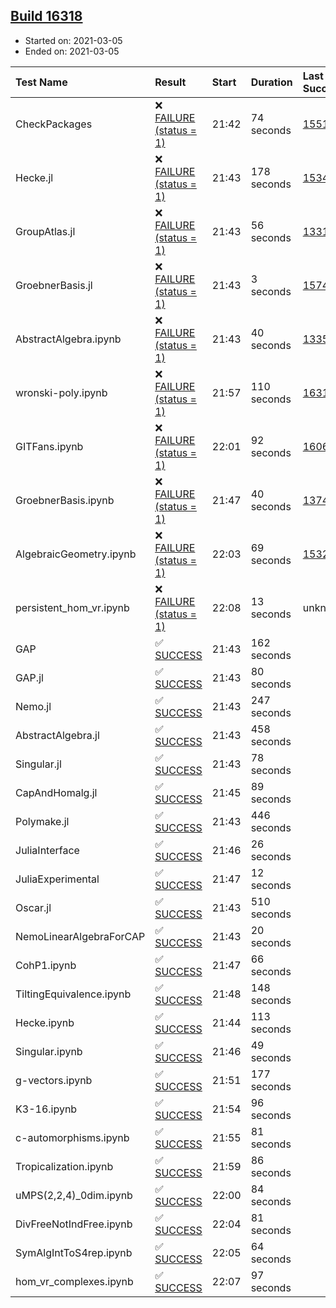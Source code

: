 ## [Build 16318](https://oscarci.mathematik.uni-kl.de/job/oscar/16318/)

* Started on: 2021-03-05
* Ended on: 2021-03-05

| Test Name    | Result | Start | Duration | Last Success | First Failure |
|:-------------|:-------|:------|:---------|:-------------|:--------------|
| CheckPackages | ❌ [FAILURE (status = 1)](https://oscarci.mathematik.uni-kl.de/job/oscar/16318/artifact/logs/build-16318/CheckPackages.log) | 21:42 | 74 seconds | [15514](https://oscarci.mathematik.uni-kl.de/job/oscar/15514/) | [15515](https://oscarci.mathematik.uni-kl.de/job/oscar/15515/) |
| Hecke.jl | ❌ [FAILURE (status = 1)](https://oscarci.mathematik.uni-kl.de/job/oscar/16318/artifact/logs/build-16318/Hecke.jl.log) | 21:43 | 178 seconds | [15344](https://oscarci.mathematik.uni-kl.de/job/oscar/15344/) | [15348](https://oscarci.mathematik.uni-kl.de/job/oscar/15348/) |
| GroupAtlas.jl | ❌ [FAILURE (status = 1)](https://oscarci.mathematik.uni-kl.de/job/oscar/16318/artifact/logs/build-16318/GroupAtlas.jl.log) | 21:43 | 56 seconds | [13311](https://oscarci.mathematik.uni-kl.de/job/oscar/13311/) | [13312](https://oscarci.mathematik.uni-kl.de/job/oscar/13312/) |
| GroebnerBasis.jl | ❌ [FAILURE (status = 1)](https://oscarci.mathematik.uni-kl.de/job/oscar/16318/artifact/logs/build-16318/GroebnerBasis.jl.log) | 21:43 | 3 seconds | [15745](https://oscarci.mathematik.uni-kl.de/job/oscar/15745/) | [15746](https://oscarci.mathematik.uni-kl.de/job/oscar/15746/) |
| AbstractAlgebra.ipynb | ❌ [FAILURE (status = 1)](https://oscarci.mathematik.uni-kl.de/job/oscar/16318/artifact/logs/build-16318/AbstractAlgebra.ipynb.log) | 21:43 | 40 seconds | [13355](https://oscarci.mathematik.uni-kl.de/job/oscar/13355/) | [13356](https://oscarci.mathematik.uni-kl.de/job/oscar/13356/) |
| wronski-poly.ipynb | ❌ [FAILURE (status = 1)](https://oscarci.mathematik.uni-kl.de/job/oscar/16318/artifact/logs/build-16318/wronski-poly.ipynb.log) | 21:57 | 110 seconds | [16315](https://oscarci.mathematik.uni-kl.de/job/oscar/16315/) | [16316](https://oscarci.mathematik.uni-kl.de/job/oscar/16316/) |
| GITFans.ipynb | ❌ [FAILURE (status = 1)](https://oscarci.mathematik.uni-kl.de/job/oscar/16318/artifact/logs/build-16318/GITFans.ipynb.log) | 22:01 | 92 seconds | [16068](https://oscarci.mathematik.uni-kl.de/job/oscar/16068/) | [16069](https://oscarci.mathematik.uni-kl.de/job/oscar/16069/) |
| GroebnerBasis.ipynb | ❌ [FAILURE (status = 1)](https://oscarci.mathematik.uni-kl.de/job/oscar/16318/artifact/logs/build-16318/GroebnerBasis.ipynb.log) | 21:47 | 40 seconds | [13748](https://oscarci.mathematik.uni-kl.de/job/oscar/13748/) | [13749](https://oscarci.mathematik.uni-kl.de/job/oscar/13749/) |
| AlgebraicGeometry.ipynb | ❌ [FAILURE (status = 1)](https://oscarci.mathematik.uni-kl.de/job/oscar/16318/artifact/logs/build-16318/AlgebraicGeometry.ipynb.log) | 22:03 | 69 seconds | [15322](https://oscarci.mathematik.uni-kl.de/job/oscar/15322/) | [15323](https://oscarci.mathematik.uni-kl.de/job/oscar/15323/) |
| persistent_hom_vr.ipynb | ❌ [FAILURE (status = 1)](https://oscarci.mathematik.uni-kl.de/job/oscar/16318/artifact/logs/build-16318/persistent_hom_vr.ipynb.log) | 22:08 | 13 seconds | unknown | unknown |
| GAP | ✅ [SUCCESS](https://oscarci.mathematik.uni-kl.de/job/oscar/16318/artifact/logs/build-16318/GAP.log) | 21:43 | 162 seconds |  |  |
| GAP.jl | ✅ [SUCCESS](https://oscarci.mathematik.uni-kl.de/job/oscar/16318/artifact/logs/build-16318/GAP.jl.log) | 21:43 | 80 seconds |  |  |
| Nemo.jl | ✅ [SUCCESS](https://oscarci.mathematik.uni-kl.de/job/oscar/16318/artifact/logs/build-16318/Nemo.jl.log) | 21:43 | 247 seconds |  |  |
| AbstractAlgebra.jl | ✅ [SUCCESS](https://oscarci.mathematik.uni-kl.de/job/oscar/16318/artifact/logs/build-16318/AbstractAlgebra.jl.log) | 21:43 | 458 seconds |  |  |
| Singular.jl | ✅ [SUCCESS](https://oscarci.mathematik.uni-kl.de/job/oscar/16318/artifact/logs/build-16318/Singular.jl.log) | 21:43 | 78 seconds |  |  |
| CapAndHomalg.jl | ✅ [SUCCESS](https://oscarci.mathematik.uni-kl.de/job/oscar/16318/artifact/logs/build-16318/CapAndHomalg.jl.log) | 21:45 | 89 seconds |  |  |
| Polymake.jl | ✅ [SUCCESS](https://oscarci.mathematik.uni-kl.de/job/oscar/16318/artifact/logs/build-16318/Polymake.jl.log) | 21:43 | 446 seconds |  |  |
| JuliaInterface | ✅ [SUCCESS](https://oscarci.mathematik.uni-kl.de/job/oscar/16318/artifact/logs/build-16318/JuliaInterface.log) | 21:46 | 26 seconds |  |  |
| JuliaExperimental | ✅ [SUCCESS](https://oscarci.mathematik.uni-kl.de/job/oscar/16318/artifact/logs/build-16318/JuliaExperimental.log) | 21:47 | 12 seconds |  |  |
| Oscar.jl | ✅ [SUCCESS](https://oscarci.mathematik.uni-kl.de/job/oscar/16318/artifact/logs/build-16318/Oscar.jl.log) | 21:43 | 510 seconds |  |  |
| NemoLinearAlgebraForCAP | ✅ [SUCCESS](https://oscarci.mathematik.uni-kl.de/job/oscar/16318/artifact/logs/build-16318/NemoLinearAlgebraForCAP.log) | 21:43 | 20 seconds |  |  |
| CohP1.ipynb | ✅ [SUCCESS](https://oscarci.mathematik.uni-kl.de/job/oscar/16318/artifact/logs/build-16318/CohP1.ipynb.log) | 21:47 | 66 seconds |  |  |
| TiltingEquivalence.ipynb | ✅ [SUCCESS](https://oscarci.mathematik.uni-kl.de/job/oscar/16318/artifact/logs/build-16318/TiltingEquivalence.ipynb.log) | 21:48 | 148 seconds |  |  |
| Hecke.ipynb | ✅ [SUCCESS](https://oscarci.mathematik.uni-kl.de/job/oscar/16318/artifact/logs/build-16318/Hecke.ipynb.log) | 21:44 | 113 seconds |  |  |
| Singular.ipynb | ✅ [SUCCESS](https://oscarci.mathematik.uni-kl.de/job/oscar/16318/artifact/logs/build-16318/Singular.ipynb.log) | 21:46 | 49 seconds |  |  |
| g-vectors.ipynb | ✅ [SUCCESS](https://oscarci.mathematik.uni-kl.de/job/oscar/16318/artifact/logs/build-16318/g-vectors.ipynb.log) | 21:51 | 177 seconds |  |  |
| K3-16.ipynb | ✅ [SUCCESS](https://oscarci.mathematik.uni-kl.de/job/oscar/16318/artifact/logs/build-16318/K3-16.ipynb.log) | 21:54 | 96 seconds |  |  |
| c-automorphisms.ipynb | ✅ [SUCCESS](https://oscarci.mathematik.uni-kl.de/job/oscar/16318/artifact/logs/build-16318/c-automorphisms.ipynb.log) | 21:55 | 81 seconds |  |  |
| Tropicalization.ipynb | ✅ [SUCCESS](https://oscarci.mathematik.uni-kl.de/job/oscar/16318/artifact/logs/build-16318/Tropicalization.ipynb.log) | 21:59 | 86 seconds |  |  |
| uMPS(2,2,4)_0dim.ipynb | ✅ [SUCCESS](https://oscarci.mathematik.uni-kl.de/job/oscar/16318/artifact/logs/build-16318/uMPS-2-2-4-_0dim.ipynb.log) | 22:00 | 84 seconds |  |  |
| DivFreeNotIndFree.ipynb | ✅ [SUCCESS](https://oscarci.mathematik.uni-kl.de/job/oscar/16318/artifact/logs/build-16318/DivFreeNotIndFree.ipynb.log) | 22:04 | 81 seconds |  |  |
| SymAlgIntToS4rep.ipynb | ✅ [SUCCESS](https://oscarci.mathematik.uni-kl.de/job/oscar/16318/artifact/logs/build-16318/SymAlgIntToS4rep.ipynb.log) | 22:05 | 64 seconds |  |  |
| hom_vr_complexes.ipynb | ✅ [SUCCESS](https://oscarci.mathematik.uni-kl.de/job/oscar/16318/artifact/logs/build-16318/hom_vr_complexes.ipynb.log) | 22:07 | 97 seconds |  |  |
